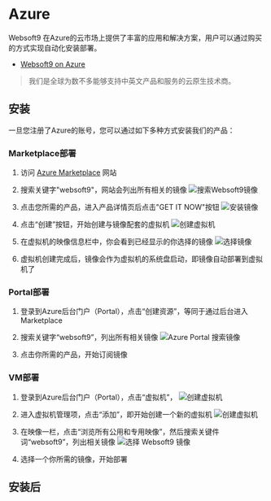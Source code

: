 # Azure

Websoft9 在Azure的云市场上提供了丰富的应用和解决方案，用户可以通过购买的方式实现自动化安装部署。

- [Websoft9 on Azure](https://azuremarketplace.microsoft.com/en-us/marketplace/apps?search=vmlab&page=1)

> 我们是全球为数不多能够支持中英文产品和服务的云原生技术商。

## 安装

一旦您注册了Azure的账号，您可以通过如下多种方式安装我们的产品：

### Marketplace部署

1. 访问 [Azure Marketplace](https://azuremarketplace.microsoft.com/en-us/marketplace/apps) 网站

2. 搜索关键字"websoft9"，网站会列出所有相关的镜像
   ![搜索Websoft9镜像](https://libs.websoft9.com/Websoft9/DocsPicture/en/azure/azure-mkss-websoft9.png)

3. 点击您所需的产品，进入产品详情页后点击"GET IT NOW"按钮
   ![安装镜像](https://libs.websoft9.com/Websoft9/DocsPicture/en/azure/azure-rs-websoft9.png)

4. 点击“创建”按钮，开始创建与镜像配套的虚拟机
   ![创建虚拟机](https://libs.websoft9.com/Websoft9/DocsPicture/zh/azure/azure-imagecreate-websoft9.png)

5. 在虚拟机的映像信息栏中，你会看到已经显示的你选择的镜像
   ![选择镜像](https://libs.websoft9.com/Websoft9/DocsPicture/zh/azure/azure-imagevm-websoft9.png)

6. 虚拟机创建完成后，镜像会作为虚拟机的系统盘启动，即镜像自动部署到虚拟机了



### Portal部署

1. 登录到Azure后台门户（Portal），点击“创建资源”，等同于通过后台进入Marketplace

2. 搜索关键字“websoft9”，列出所有相关镜像
   ![Azure Portal 搜索镜像](https://libs.websoft9.com/Websoft9/DocsPicture/zh/azure/azure-portalmk-websoft9.png)

3. 点击你所需的产品，开始订阅镜像



### VM部署

1. 登录到Azure后台门户（Portal），点击“虚拟机”，
   ![创建虚拟机](https://libs.websoft9.com/Websoft9/DocsPicture/zh/azure/azure-vm-websoft9.png)

2. 进入虚拟机管理项，点击“添加”，即开始创建一个新的虚拟机
   ![创建虚拟机](https://libs.websoft9.com/Websoft9/DocsPicture/zh/azure/azure-addvm-websoft9.png)

3. 在映像一栏，点击“浏览所有公用和专用映像”，然后搜索关键件词“websoft9”，列出相关镜像
   ![选择 Websoft9 镜像](https://libs.websoft9.com/Websoft9/DocsPicture/zh/azure/azure-vmimage-websoft9.png)

4. 选择一个你所需的镜像，开始部署


## 安装后